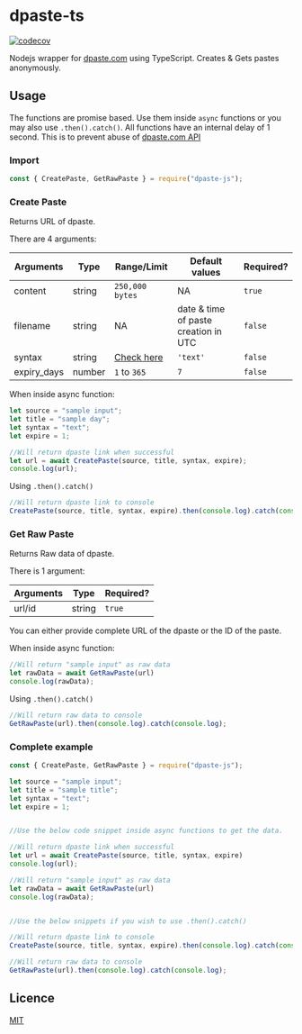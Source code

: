 # dpaste-ts

[![codecov](https://codecov.io/gh/MRDGH2821/dpaste-js/branch/master/graph/badge.svg?token=6LKVVGGYN2)](https://codecov.io/gh/MRDGH2821/dpaste-js)

Nodejs wrapper for [dpaste.com](https://dpaste.com/) using TypeScript.
Creates & Gets pastes anonymously.

## Usage

The functions are promise based. Use them inside `async` functions or you may also use ``.then().catch()``.
All functions have an internal delay of 1 second. This is to prevent abuse of [dpaste.com API](https://dpaste.com/api/v2/)

### Import

```js
const { CreatePaste, GetRawPaste } = require("dpaste-js");
```

### Create Paste

Returns URL of dpaste.

There are 4 arguments:

| Arguments   | Type   | Range/Limit                                             | Default values                       | Required? |
| ----------- | ------ | ------------------------------------------------------- | ------------------------------------ | --------- |
| content     | string | `250,000 bytes`                                         | NA                                   | `true`    |
| filename    | string | NA                                                      | date & time of paste creation in UTC | `false`   |
| syntax      | string | [Check here](https://dpaste.com/api/v2/syntax-choices/) | `'text'`                             | `false`   |
| expiry_days | number | `1` to `365`                                            | `7`                                  | `false`   |


When inside async function:
```js
let source = "sample input";
let title = "sample day";
let syntax = "text";
let expire = 1;

//Will return dpaste link when successful
let url = await CreatePaste(source, title, syntax, expire);
console.log(url);
```

Using `.then().catch()`
```js
//Will return dpaste link to console
CreatePaste(source, title, syntax, expire).then(console.log).catch(console.log);
```

### Get Raw Paste

Returns Raw data of dpaste.

There is 1 argument:

| Arguments | Type   | Required? |
| --------- | ------ | --------- |
| url/id    | string | `true`    |

You can either provide complete URL of the dpaste or the ID of the paste.


When inside async function:
```js
//Will return "sample input" as raw data
let rawData = await GetRawPaste(url)
console.log(rawData);
```

Using `.then().catch()`
```js
//Will return raw data to console
GetRawPaste(url).then(console.log).catch(console.log);
```

### Complete example

```js
const { CreatePaste, GetRawPaste } = require("dpaste-js");

let source = "sample input";
let title = "sample title";
let syntax = "text";
let expire = 1;


//Use the below code snippet inside async functions to get the data.

//Will return dpaste link when successful
let url = await CreatePaste(source, title, syntax, expire)
console.log(url);

//Will return "sample input" as raw data
let rawData = await GetRawPaste(url)
console.log(rawData);


//Use the below snippets if you wish to use .then().catch()

//Will return dpaste link to console
CreatePaste(source, title, syntax, expire).then(console.log).catch(console.log);

//Will return raw data to console
GetRawPaste(url).then(console.log).catch(console.log);
```

## Licence

[MIT](./licence)
